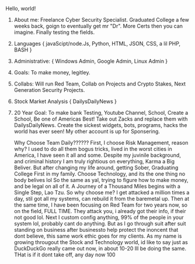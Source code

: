 Hello, world!
1. About me: Freelance Cyber Security Specialist. Graduated College a few weeks back, goign  to eventually get mr "Dr".
   More Certs then you can imagine. Finally testing the fields.
3.  Languages { javaScipt/node.Js, Python, HTML, JSON, CSS, a lil PHP, BASH }
4.  Administrative: { Windows Admin, Google Admin, Linux Admin }
5.  Goals: To make money, legitley.
6.  Collabs: Will run Red Team, Collab on Projects and Crypto Stakes, Next Generation Security Projects.
7.  Stock Market Analysis { DailysDailyNews }
8.  20 Year Goal: To make bank Testing, Youtube Channel, School, Create a School, Be one of Americas Best! Take out Zacks and replace them with
    DailysDailyNews. Create the sickest widgets, bots, programs, hacks the world has ever seen! My other account is up for Sponsering.

    Why Choose Team Daily?????? First, I choose Risk Management, reason why? I used to do all them bogus tricks, lived in the worst cities in America,
    I have seen it all and some. Despite my juvinile background, and criminal history I am truly rightious on everything, Karma a Big Beliver.
    But after changing my life around, getting Sober, Graduating College First in my family. Choose Technology, and its the one thing no body belives lol
    So the same as yal, trying to figure how to make money, and be legal on all of it. A Journey of a Thousand Miles begins with a Single Step, Lao Tzu.
    So why choose me? I get attacked a million times a day, stil got all my systems, can rebuild it from the baremetal up. Then at the same time,
    I have been focusing on Red Team for two years now, so on the field, FULL TIME. They attack you, i already got their info, if their not good lol. Next I custom config anything,
    99% of the people in your system lol, probably cant do anything. But as I go through suit after suit standing on business after businessto help protect
    the inoncent that dont believe, this same work ethic goes for my clients. As my name is growing througout the Stock and Technology world,
    id like to say just as DuckDuckGo really came out now, in about 10-20 Ill be doing the same.  THat is if it dont take off, any day now 100

<!---
DailyInvestors/DailyInvestors is a ✨ special ✨ repository because its `README.md` (this file) appears on your GitHub profile.
You can click the Preview link to take a look at your changes.
--->
